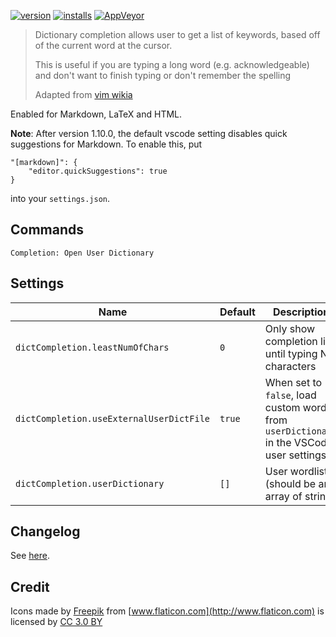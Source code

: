 [![version](https://vsmarketplacebadge.apphb.com/version/yzhang.dictionary-completion.svg?style=flat-square)](https://marketplace.visualstudio.com/items?itemName=yzhang.dictionary-completion)
[![installs](https://vsmarketplacebadge.apphb.com/installs/yzhang.dictionary-completion.svg?style=flat-square)](https://marketplace.visualstudio.com/items?itemName=yzhang.dictionary-completion)
[![AppVeyor](https://img.shields.io/appveyor/ci/yzhang-gh/vscode-dic-completion.svg?style=flat-square&label=appveyor%20build)](https://ci.appveyor.com/project/yzhang-gh/vscode-dic-completion/build/artifacts)

> Dictionary completion allows user to get a list of keywords, based off of the current word at the cursor.
>
> This is useful if you are typing a long word (e.g. acknowledgeable) and don't want to finish typing or don't remember the spelling
>
> Adapted from [vim wikia](http://vim.wikia.com/wiki/Dictionary_completions)

Enabled for Markdown, LaTeX and HTML.

**Note**: After version 1.10.0, the default vscode setting disables quick suggestions for Markdown. To enable this, put
```
"[markdown]": {
    "editor.quickSuggestions": true
}
```
into your `settings.json`.

## Commands

`Completion: Open User Dictionary`

## Settings

| Name                                     | Default | Description                                                                              |
| ---------------------------------------- | ------- | ---------------------------------------------------------------------------------------- |
| `dictCompletion.leastNumOfChars`         | `0`     | Only show completion list until typing N characters                                      |
| `dictCompletion.useExternalUserDictFile` | `true`  | When set to `false`, load custom words from `userDictionary` in the VSCode user settings |
| `dictCompletion.userDictionary`          | `[]`    | User wordlist (should be an array of string)                                             |

## Changelog

See [here](CHANGELOG.md).

## Credit

Icons made by [Freepik](http://www.freepik.com) from [www.flaticon.com](http://www.flaticon.com) is licensed by [CC 3.0 BY](http://creativecommons.org/licenses/by/3.0/)
